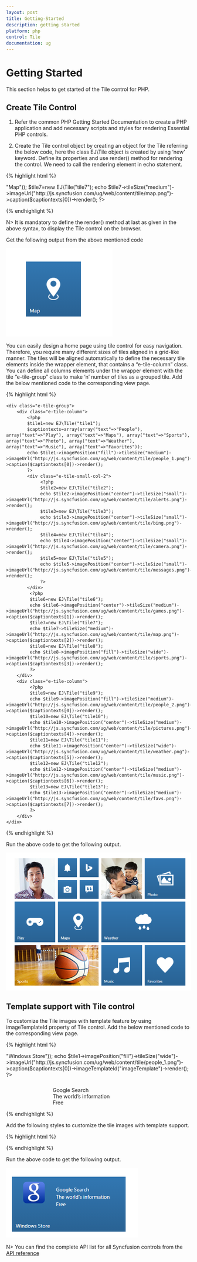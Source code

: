 ```yaml
---
layout: post
title: Getting-Started
description: getting started
platform: php
control: Tile
documentation: ug
---
```


# Getting Started

This section helps to get started of the Tile control for PHP. 

## Create Tile Control 

1)	Refer the common PHP Getting Started Documentation to create a PHP application and add necessary scripts and styles for rendering Essential PHP controls.

2)	Create the Tile control object by creating an object for the Tile referring the below code, here the class EJ\Tile object is created by using ‘new’ keyword. Define its properties and use render() method for rendering the control. We need to call the rendering element in echo statement.

{% highlight html %}

   <div class="e-tile-column">
           <?php
			 $captiontexts=array(array("text"=>"Map"));
             $tile7=new EJ\Tile("tile7");
             echo $tile7->tileSize("medium")->imageUrl("http://js.syncfusion.com/ug/web/content/tile/map.png")->caption($captiontexts[0])->render();
            ?>
   </div>  

{% endhighlight %}

N> It is mandatory to define the render() method at last as given in the above syntax, to display the Tile control on the browser.

Get the following output from the above mentioned code

![](Getting-Started_images\Getting-Started_img1.png)

You can easily design a home page using tile control for easy navigation. Therefore, you require many different sizes of tiles aligned in a grid-like manner. The tiles will be aligned automatically to define the necessary tile elements inside the wrapper element, that contains a “e-tile-column” class. You can define all columns elements under the wrapper element with the tile “e-tile-group” class to make ‘n’ number of tiles as a grouped tile. Add the below mentioned code to the corresponding view page.

{% highlight html %}
    
    <div class="e-tile-group">
        <div class="e-tile-column">
            <?php
            $tile1=new EJ\Tile("tile1");
            $captiontexts=array(array("text"=>"People"), array("text"=>"Play"), array("text"=>"Maps"), array("text"=>"Sports"), array("text"=>"Photo"), array("text"=>"Weather"), array("text"=>"Music"), array("text"=>"Favorites"));
            echo $tile1->imagePosition("fill")->tileSize("medium")->imageUrl("http://js.syncfusion.com/ug/web/content/tile/people_1.png")->caption($captiontexts[0])->render();
            ?>
            <div class="e-tile-small-col-2">
                 <?php
                 $tile2=new EJ\Tile("tile2");
                 echo $tile2->imagePosition("center")->tileSize("small")->imageUrl("http://js.syncfusion.com/ug/web/content/tile/alerts.png")->render();
                 $tile3=new EJ\Tile("tile3");
                 echo $tile3->imagePosition("center")->tileSize("small")->imageUrl("http://js.syncfusion.com/ug/web/content/tile/bing.png")->render();
                 $tile4=new EJ\Tile("tile4");
                 echo $tile4->imagePosition("center")->tileSize("small")->imageUrl("http://js.syncfusion.com/ug/web/content/tile/camera.png")->render();
                 $tile5=new EJ\Tile("tile5");
                 echo $tile5->imagePosition("center")->tileSize("small")->imageUrl("http://js.syncfusion.com/ug/web/content/tile/messages.png")->render();
                 ?>
            </div>
             <?php
             $tile6=new EJ\Tile("tile6");
             echo $tile6->imagePosition("center")->tileSize("medium")->imageUrl("http://js.syncfusion.com/ug/web/content/tile/games.png")->caption($captiontexts[1])->render();
             $tile7=new EJ\Tile("tile7");
             echo $tile7->tileSize("medium")->imageUrl("http://js.syncfusion.com/ug/web/content/tile/map.png")->caption($captiontexts[2])->render();
             $tile8=new EJ\Tile("tile8");
             echo $tile8->imagePosition("fill")->tileSize("wide")->imageUrl("http://js.syncfusion.com/ug/web/content/tile/sports.png")->caption($captiontexts[3])->render();
             ?>
        </div>
        <div class="e-tile-column">
             <?php
             $tile9=new EJ\Tile("tile9");
             echo $tile9->imagePosition("fill")->tileSize("medium")->imageUrl("http://js.syncfusion.com/ug/web/content/tile/people_2.png")->caption($captiontexts[0])->render();
             $tile10=new EJ\Tile("tile10");
             echo $tile10->imagePosition("center")->tileSize("medium")->imageUrl("http://js.syncfusion.com/ug/web/content/tile/pictures.png")->caption($captiontexts[4])->render();
             $tile11=new EJ\Tile("tile11");
             echo $tile11->imagePosition("center")->tileSize("wide")->imageUrl("http://js.syncfusion.com/ug/web/content/tile/weather.png")->caption($captiontexts[5])->render();
             $tile12=new EJ\Tile("tile12");
             echo $tile12->imagePosition("center")->tileSize("medium")->imageUrl("http://js.syncfusion.com/ug/web/content/tile/music.png")->caption($captiontexts[6])->render();
             $tile13=new EJ\Tile("tile13");
             echo $tile13->imagePosition("center")->tileSize("medium")->imageUrl("http://js.syncfusion.com/ug/web/content/tile/favs.png")->caption($captiontexts[7])->render();
             ?>
        </div>
    </div>
    
{% endhighlight %}

Run the above code to get the following output.

![](Getting-Started_images\Getting-Started_img2.png)

## Template support with Tile control  

To customize the Tile images with template feature by using imageTemplateId property of Tile control. Add the below mentioned code to the corresponding view page.

{% highlight html %}

  <div>
       <div class="e-tile-column">
           <?php
           $tile1=new EJ\Tile("tile1");
           $captiontexts=array(array("text"=>"Windows Store"));
           echo $tile1->imagePosition("fill")->tileSize("wide")->imageUrl("http://js.syncfusion.com/ug/web/content/tile/people_1.png")->caption($captiontexts[0])->imageTemplateId("imageTemplate")->render();
           ?>
       </div>
       <div id="imageTemplate">
           <div id="appimage">
           </div>
           <div class="tileMargin">
               <span class="caption">Google Search</span><br />
               <span class="description">The world’s information</span><br />
               <span class="sub">Free</span>
           </div>
       </div>
   </div>
   
{% endhighlight %}

Add the following styles to customize the tile images with template support.

{% highlight html %}

 <style>
        #appimage {
            background-image: url("http://js.syncfusion.com/UG/mobile/content/google.png");
            background-position: center center;
            background-repeat: no-repeat;
            background-size: 50% auto;
            display: table-cell;
            width: 45%;
        }

        .tileMargin {
            display: table-cell;
            padding-top: 25px;
        }

        .e-tile-template {
            display: table;
            height: 100%;
            width: 100%;
        }
    </style>
   
{% endhighlight %}

Run the above code to get the following output.

![](Getting-Started_images\Getting-Started_img3.png)

N> You can find the complete API list for all Syncfusion controls from the [API reference](https://help.syncfusion.com/api/js/ejtile)

